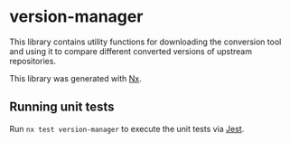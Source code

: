 # version-manager

This library contains utility functions for downloading the conversion tool and using it to compare different converted versions of upstream repositories.

This library was generated with [Nx](https://nx.dev).

## Running unit tests

Run `nx test version-manager` to execute the unit tests via [Jest](https://jestjs.io).
